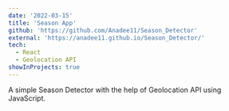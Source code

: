 ```yaml
---
date: '2022-03-15'
title: 'Season App'
github: 'https://github.com/Anadee11/Season_Detector'
external: 'https://anadee11.github.io/Season_Detector/'
tech:
  - React
  - Geolocation API
showInProjects: true
---
```


A simple Season Detector with the help of Geolocation API using JavaScript.
